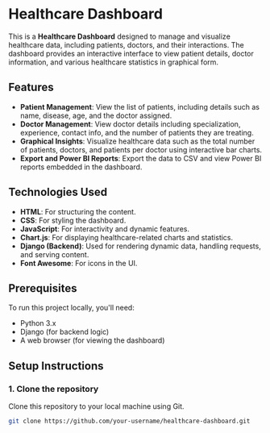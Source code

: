# Healthcare Dashboard

This is a **Healthcare Dashboard** designed to manage and visualize healthcare data, including patients, doctors, and their interactions. The dashboard provides an interactive interface to view patient details, doctor information, and various healthcare statistics in graphical form. 

## Features
- **Patient Management**: View the list of patients, including details such as name, disease, age, and the doctor assigned.
- **Doctor Management**: View doctor details including specialization, experience, contact info, and the number of patients they are treating.
- **Graphical Insights**: Visualize healthcare data such as the total number of patients, doctors, and patients per doctor using interactive bar charts.
- **Export and Power BI Reports**: Export the data to CSV and view Power BI reports embedded in the dashboard.

## Technologies Used
- **HTML**: For structuring the content.
- **CSS**: For styling the dashboard.
- **JavaScript**: For interactivity and dynamic features.
- **Chart.js**: For displaying healthcare-related charts and statistics.
- **Django (Backend)**: Used for rendering dynamic data, handling requests, and serving content.
- **Font Awesome**: For icons in the UI.

## Prerequisites

To run this project locally, you'll need:
- Python 3.x
- Django (for backend logic)
- A web browser (for viewing the dashboard)
  
## Setup Instructions

### 1. Clone the repository
Clone this repository to your local machine using Git.

```bash
git clone https://github.com/your-username/healthcare-dashboard.git
